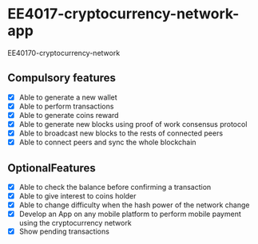 # EE4017-cryptocurrency-network-app
EE40170-cryptocurrency-network

## Compulsory features

- [x] Able to generate a new wallet
- [x] Able to perform transactions
- [x] Able to generate coins reward
- [x] Able to generate new blocks using proof of work consensus protocol
- [x] Able to broadcast new blocks to the rests of connected peers
- [x] Able to connect peers and sync the whole blockchain

## OptionalFeatures
  
- [x] Able to check the balance before confirming a transaction
- [x] Able to give interest to coins holder
- [x] Able to change difficulty when the hash power of the network change
- [x] Develop an App on any mobile platform to perform mobile payment using the cryptocurrency network
- [x] Show pending transactions
